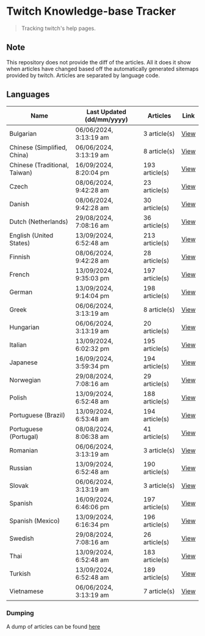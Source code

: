# Twitch Knowledge-base Tracker
> Tracking twitch's help pages. 

## Note
This repository does not provide the diff of the articles. All it does it show when articles have changed based
off the automatically generated sitemaps provided by twitch. Articles are separated by language code.

## Languages

| Name                          | Last Updated (dd/mm/yyyy) | Articles       | Link                   |
|-------------------------------|---------------------------|----------------|------------------------|
| Bulgarian                     | 06/06/2024, 3:13:19 am    | 3 article(s)   | [View](docs/bg.md)     |
| Chinese (Simplified, China)   | 06/06/2024, 3:13:19 am    | 8 article(s)   | [View](docs/zh_CN.md)  |
| Chinese (Traditional, Taiwan) | 16/09/2024, 8:20:04 pm    | 193 article(s) | [View](docs/zh_TW.md)  |
| Czech                         | 08/06/2024, 9:42:28 am    | 23 article(s)  | [View](docs/cs.md)     |
| Danish                        | 08/06/2024, 9:42:28 am    | 30 article(s)  | [View](docs/da.md)     |
| Dutch (Netherlands)           | 29/08/2024, 7:08:16 am    | 36 article(s)  | [View](docs/nl_NL.md)  |
| English (United States)       | 13/09/2024, 6:52:48 am    | 213 article(s) | [View](docs/en_US.md)  |
| Finnish                       | 08/06/2024, 9:42:28 am    | 28 article(s)  | [View](docs/fi.md)     |
| French                        | 13/09/2024, 9:35:03 pm    | 197 article(s) | [View](docs/fr.md)     |
| German                        | 13/09/2024, 9:14:04 pm    | 198 article(s) | [View](docs/de.md)     |
| Greek                         | 06/06/2024, 3:13:19 am    | 8 article(s)   | [View](docs/el.md)     |
| Hungarian                     | 06/06/2024, 3:13:19 am    | 20 article(s)  | [View](docs/hu.md)     |
| Italian                       | 13/09/2024, 6:02:32 pm    | 195 article(s) | [View](docs/it.md)     |
| Japanese                      | 16/09/2024, 3:59:34 pm    | 194 article(s) | [View](docs/ja.md)     |
| Norwegian                     | 29/08/2024, 7:08:16 am    | 29 article(s)  | [View](docs/no.md)     |
| Polish                        | 13/09/2024, 6:52:48 am    | 188 article(s) | [View](docs/pl.md)     |
| Portuguese (Brazil)           | 13/09/2024, 6:53:48 am    | 194 article(s) | [View](docs/pt_BR.md)  |
| Portuguese (Portugal)         | 08/08/2024, 8:06:38 am    | 41 article(s)  | [View](docs/pt_PT.md)  |
| Romanian                      | 06/06/2024, 3:13:19 am    | 3 article(s)   | [View](docs/ro.md)     |
| Russian                       | 13/09/2024, 6:52:48 am    | 190 article(s) | [View](docs/ru.md)     |
| Slovak                        | 06/06/2024, 3:13:19 am    | 3 article(s)   | [View](docs/sk.md)     |
| Spanish                       | 16/09/2024, 6:46:06 pm    | 197 article(s) | [View](docs/es.md)     |
| Spanish (Mexico)              | 13/09/2024, 6:16:34 pm    | 196 article(s) | [View](docs/es_MX.md)  |
| Swedish                       | 29/08/2024, 7:08:16 am    | 26 article(s)  | [View](docs/sv.md)     |
| Thai                          | 13/09/2024, 6:52:48 am    | 183 article(s) | [View](docs/th.md)     |
| Turkish                       | 13/09/2024, 6:52:48 am    | 189 article(s) | [View](docs/tr.md)     |
| Vietnamese                    | 06/06/2024, 3:13:19 am    | 7 article(s)   | [View](docs/vi.md)     |

### Dumping
A dump of articles can be found [here](docs/RAW.md)